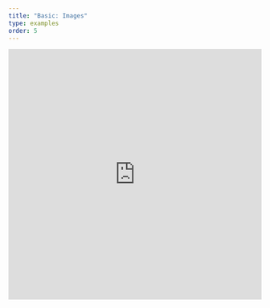 ```yaml
---
title: "Basic: Images"
type: examples
order: 5
---
```


<iframe width="100%" height="500" src="https://mozvr.github.io/aframe/examples/images/" allowfullscreen="yes" frameborder="0"></iframe>
